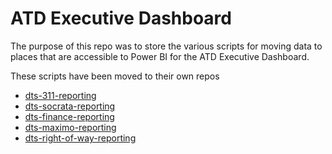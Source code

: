 # ATD Executive Dashboard

The purpose of this repo was to store the various scripts for moving data to places that are accessible to Power BI for the ATD Executive Dashboard.

These scripts have been moved to their own repos
- [dts-311-reporting](https://github.com/cityofaustin/dts-311-reporting)
- [dts-socrata-reporting](https://github.com/cityofaustin/dts-socrata-reporting)
- [dts-finance-reporting](https://github.com/cityofaustin/dts-finance-reporting)
- [dts-maximo-reporting](https://github.com/cityofaustin/dts-maximo-reporting)
- [dts-right-of-way-reporting](https://github.com/cityofaustin/dts-right-of-way-reporting)
